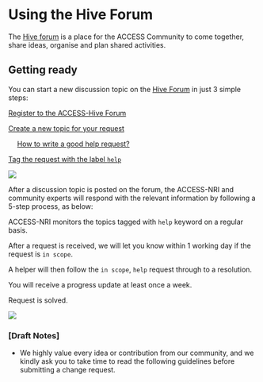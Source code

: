 # Using the Hive Forum

The <a href="https://forum.access-hive.org.au" target="_blank">Hive forum</a> is a place for the ACCESS Community to come together, share ideas, organise and plan shared activities.

## Getting ready

You can start a new discussion topic on the <a href="https://forum.access-hive.org.au" target="_blank">Hive Forum</a> in just 3 simple steps: 

<i class="fa-regular fa-square-check nri-light-blue-color with-padding"></i> <a href="https://forum.access-hive.org.au/docs?topic=884" class="checklist-item bold"> Register to the ACCESS-Hive Forum </a>

<i class="fa-regular fa-square-plus nri-light-blue-color with-padding"></i> <a href="https://forum.access-hive.org.au/docs?topic=790" class="checklist-item bold"> Create a new topic for your request </a>

&emsp; <i class="fa-regular fa-lightbulb nri-orange-color with-padding"></i> <a href="https://forum.access-hive.org.au/docs?topic=790" class="checklist-item small-txt"> How to write a good help request? </a>

<i class="fa-solid fa-tag nri-light-blue-color with-padding fa-sm"></i> <a href="https://forum.access-hive.org.au/docs?topic=846" class="checklist-item bold"> Tag the request with the label `help` </a>

<img class="white-background with-padding with-border" src="/assets/ask-on-forum-diagram.png">

After a discussion topic is posted on the forum, the ACCESS-NRI and community experts will respond with the relevant information by following a 5-step process, as below: 

<i class="fa-solid fa-magnifying-glass nri-orange-color with-padding fa-sm"></i> ACCESS-NRI monitors the topics tagged with `help` keyword on a regular basis.

<i class="fa-solid fa-hourglass-start nri-orange-color with-padding fa-sm"></i> After a request is received, we will let you know within 1 working day if the request is `in scope`. 

<i class="fa-solid fa-users nri-orange-color with-padding fa-sm"></i> A helper will then follow the `in scope`, `help` request through to a resolution. 

<i class="fa-solid fa-calendar-week nri-orange-color with-padding fa-sm"></i> You will receive a progress update at least once a week. 

<i class="fa-regular fa-circle-check nri-green-color with-padding fa-sm"></i> Request is solved. 

<img class="white-background with-border" src="/assets/access-nri-support.png">


### [Draft Notes]

- We highly value every idea or contribution from our community, and we kindly ask you to take time to read the following guidelines before submitting a change request.
